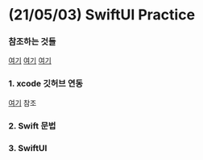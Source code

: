 # (21/05/03) SwiftUI Practice

### 참조하는 것들
[여기](https://seons-dev.tistory.com/) [여기](https://www.youtube.com/watch?v=uUMWEu2YJew&list=PLuoeXyslFTuZRi4q4VT6lZKxYbr7so1Mr) [여기](https://www.youtube.com/watch?v=LiWtjXLlhYw&list=PLgOlaPUIbynqyJHiTEv7CFaXd8g5jtogT)

### 1. xcode 깃허브 연동
[여기](https://notion.so/XCODE-393bcfa3ba744eafb090fb63a0cf3280) 참조


### 2. Swift 문법

### 3. SwiftUI
